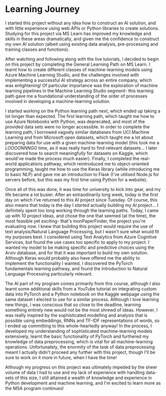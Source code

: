 # Learning Journey

I started this project without any idea how to construct an AI solution, and with little experience using web APIs or Python libraries to create solutions. Studying for this project via MS Learn has improved my knowledge and skills in these areas dramatically, and given me the confidence to construct my own AI solution (albeit using existing data analysis, pre-processing and training classes and functions). 

After watching and following along with the live tutorials, I decided to begin on this project by completing the General Learning Path on MS Learn. I learnt how to create different classes of machine-learning models using Azure Machine Learning Studio, and the challenges involved with implementing a successful AI strategy across an entire company, which was enlightening! Of particular importance was the exploration of machine learning pipelines in the Machine Learning Studio segment- this learning path gave me a foundational understanding of the order of processes involved in developing a machine-learning solution. 

I started working on the Python learning path next, which ended up taking a lot longer than expected. The first learning path, which taught me how to use Azure Notebooks with Python, was deprecated, and most of the provided data sets were no longer accessible. In order to complete the learning path, I borrowed vaguely similar databases from UCI Machine Learning and from Microsoft open datasets, which taught me a lot about preparing data for use with a given machine-learning model (this took me a *LOOOONNNGG* time, as it was really hard to find relevant datasets... I later discovered how to search meaningfully for datasets on Kaggle, which would've made the process much easier). Finally, I completed the real-world applications pathway, which reintroduced me to object-oriented programming, taught me how to use the Keras library (while introducing me to basic NLP) and gave me an introduction to Flask (I've utilised Node.js for servers before, but this was my first time using Python for a website). 

Once all of this was done, it was time for university to kick into gear, and my life became a lot busier. After an extraodinarily long week, today is the first day on which I've returned to this AI project since Tuesday. Of course, this also means that today is the day I *started* actually building my AI project... I definitely spent too long working through the learning paths. Today, I came up with 10 project ideas, and chose the one that seemed (at the time), the most feasible yet exciting- that's monPaperFinder, the project you're evaluating now. I knew that building this project would require the use of text analysis/Natural Language Processing, but I wasn't sure what would fit my purposes best.
I considered using Text Analytics from Azure Cognitive Services, but found the use cases too specific to apply to my project. I wanted my model to be making specific and predictive choices using the Arxiv database, and for that it was important to build my own solution. 
Although Keras would probably also have offered me the ability to implement the functionality I wanted, I discovered the PyTorch fundamentals learning pathway, and found the Introduction to Natural Language Processing particularly 
relevant. 

The AI part of my program comes primarily from this course, although I also learnt some additional skills from a YouTube tutorial on integrating custom data into PyTorch and a Python notebook on the Kaggle webpage using the same
dataset I elected to use for a similar process. Although I love learning new things, I was conscious that so close to the deadline, learning something entirely new would not be the most shrewd of ideas. However, I was really inspired by the 
sophisticated modelling and analysis that is possible using embeddings, RNNs and TF-IDF representations of words, so I ended up committing to this whole-heartedly anyway! In the process, I developed my understanding of sophisticated machine-learning models extensively, learnt
the basic functionality of PyTorch and furthered my knowledge of data preprocessing, which is vital for all machine-learning operations. Unfortunately, the enormity of the task 
of data preprocessing meant I actually didn't proceed any further with this project, though I'll be sure to work on it more in future, when I have the time!

Although my progress on this project was ultimately impeded by the sheer volume of data I had to use and my lack of experience with handling data-sets of this size, I still attained a wealth of knowledge and experience in Python development 
and machine learning, and I'm excited to learn more as the MSA program continues!
